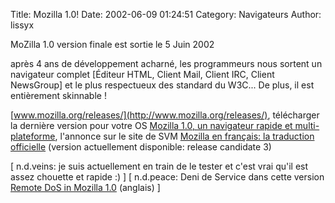 Title: Mozilla 1.0!
Date: 2002-06-09 01:24:51
Category: Navigateurs
Author: lissyx

MoZilla 1.0 version finale est sortie le 5 Juin 2002

après 4 ans de développement acharné, les programmeurs nous sortent un navigateur complet [Éditeur HTML, Client Mail, Client IRC, Client NewsGroup] et le plus respectueux des standard du W3C...
De plus, il est entièrement skinnable !

[www.mozilla.org/releases/](http://www.mozilla.org/releases/), télécharger la dernière version pour votre OS
[Mozilla 1.0, un navigateur rapide et multi-plateforme](http://www.vnunet.fr/svm/actu/article.htm?numero=9773&date=2002-06-07), l'annonce sur le site de SVM
[Mozilla en français: la traduction officielle](http://www.loria.fr/~bellot/mozilla/mozilla.php) (version actuellement disponible: release candidate 3)

[ n.d.veins: je suis actuellement en train de le tester et c'est vrai qu'il est assez chouette et rapide :) ]
[ n.d.peace: Deni de Service dans cette version [Remote DoS in Mozilla 1.0](http://web.lemuria.org/security/mozilla-dos.html) (anglais)  ]